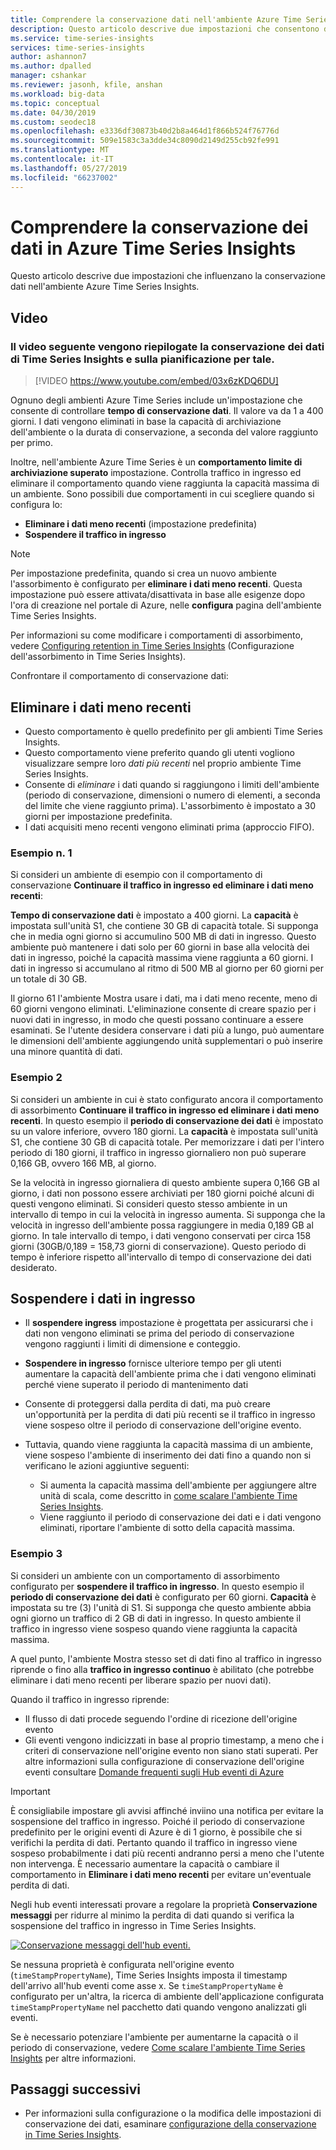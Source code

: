 ```yaml
---
title: Comprendere la conservazione dati nell'ambiente Azure Time Series Insights | Microsoft Docs
description: Questo articolo descrive due impostazioni che consentono di controllare la conservazione dati nell'ambiente Azure Time Series Insights.
ms.service: time-series-insights
services: time-series-insights
author: ashannon7
ms.author: dpalled
manager: cshankar
ms.reviewer: jasonh, kfile, anshan
ms.workload: big-data
ms.topic: conceptual
ms.date: 04/30/2019
ms.custom: seodec18
ms.openlocfilehash: e3336df30873b40d2b8a464d1f866b524f76776d
ms.sourcegitcommit: 509e1583c3a3dde34c8090d2149d255cb92fe991
ms.translationtype: MT
ms.contentlocale: it-IT
ms.lasthandoff: 05/27/2019
ms.locfileid: "66237002"
---
```

# <a name="understand-data-retention-in-azure-time-series-insights"></a>Comprendere la conservazione dei dati in Azure Time Series Insights

Questo articolo descrive due impostazioni che influenzano la conservazione dati nell'ambiente Azure Time Series Insights.

## <a name="video"></a>Video

### <a name="the-following-video-summarizes-time-series-insights-data-retention-and-how-to-plan-for-itbr"></a>Il video seguente vengono riepilogate la conservazione dei dati di Time Series Insights e sulla pianificazione per tale.</br>

> [!VIDEO https://www.youtube.com/embed/03x6zKDQ6DU]

Ognuno degli ambienti Azure Time Series include un'impostazione che consente di controllare **tempo di conservazione dati**. Il valore va da 1 a 400 giorni. I dati vengono eliminati in base la capacità di archiviazione dell'ambiente o la durata di conservazione, a seconda del valore raggiunto per primo.

Inoltre, nell'ambiente Azure Time Series è un **comportamento limite di archiviazione superato** impostazione. Controlla traffico in ingresso ed eliminare il comportamento quando viene raggiunta la capacità massima di un ambiente. Sono possibili due comportamenti in cui scegliere quando si configura lo:

- **Eliminare i dati meno recenti** (impostazione predefinita)  
- **Sospendere il traffico in ingresso**

> [!NOTE]
> Per impostazione predefinita, quando si crea un nuovo ambiente l'assorbimento è configurato per **eliminare i dati meno recenti**. Questa impostazione può essere attivata/disattivata in base alle esigenze dopo l'ora di creazione nel portale di Azure, nelle **configura** pagina dell'ambiente Time Series Insights.

Per informazioni su come modificare i comportamenti di assorbimento, vedere [Configuring retention in Time Series Insights](time-series-insights-how-to-configure-retention.md) (Configurazione dell'assorbimento in Time Series Insights).

Confrontare il comportamento di conservazione dati:

## <a name="purge-old-data"></a>Eliminare i dati meno recenti

- Questo comportamento è quello predefinito per gli ambienti Time Series Insights.  
- Questo comportamento viene preferito quando gli utenti vogliono visualizzare sempre loro *dati più recenti* nel proprio ambiente Time Series Insights.
- Consente di *eliminare* i dati quando si raggiungono i limiti dell'ambiente (periodo di conservazione, dimensioni o numero di elementi, a seconda del limite che viene raggiunto prima). L'assorbimento è impostato a 30 giorni per impostazione predefinita.
- I dati acquisiti meno recenti vengono eliminati prima (approccio FIFO).

### <a name="example-one"></a>Esempio n. 1

Si consideri un ambiente di esempio con il comportamento di conservazione **Continuare il traffico in ingresso ed eliminare i dati meno recenti**:

**Tempo di conservazione dati** è impostato a 400 giorni. La **capacità** è impostata sull'unità S1, che contiene 30 GB di capacità totale.   Si supponga che in media ogni giorno si accumulino 500 MB di dati in ingresso. Questo ambiente può mantenere i dati solo per 60 giorni in base alla velocità dei dati in ingresso, poiché la capacità massima viene raggiunta a 60 giorni. I dati in ingresso si accumulano al ritmo di 500 MB al giorno per 60 giorni per un totale di 30 GB.

Il giorno 61 l'ambiente Mostra usare i dati, ma i dati meno recente, meno di 60 giorni vengono eliminati. L'eliminazione consente di creare spazio per i nuovi dati in ingresso, in modo che questi possano continuare a essere esaminati. Se l'utente desidera conservare i dati più a lungo, può aumentare le dimensioni dell'ambiente aggiungendo unità supplementari o può inserire una minore quantità di dati.  

### <a name="example-two"></a>Esempio 2

Si consideri un ambiente in cui è stato configurato ancora il comportamento di assorbimento **Continuare il traffico in ingresso ed eliminare i dati meno recenti**. In questo esempio il **periodo di conservazione dei dati** è impostato su un valore inferiore, ovvero 180 giorni. La **capacità** è impostata sull'unità S1, che contiene 30 GB di capacità totale. Per memorizzare i dati per l'intero periodo di 180 giorni, il traffico in ingresso giornaliero non può superare 0,166 GB, ovvero 166 MB, al giorno.  

Se la velocità in ingresso giornaliera di questo ambiente supera 0,166 GB al giorno, i dati non possono essere archiviati per 180 giorni poiché alcuni di questi vengono eliminati. Si consideri questo stesso ambiente in un intervallo di tempo in cui la velocità in ingresso aumenta. Si supponga che la velocità in ingresso dell'ambiente possa raggiungere in media 0,189 GB al giorno. In tale intervallo di tempo, i dati vengono conservati per circa 158 giorni (30GB/0,189 = 158,73 giorni di conservazione). Questo periodo di tempo è inferiore rispetto all'intervallo di tempo di conservazione dei dati desiderato.

## <a name="pause-ingress"></a>Sospendere i dati in ingresso

- Il **sospendere ingress** impostazione è progettata per assicurarsi che i dati non vengono eliminati se prima del periodo di conservazione vengono raggiunti i limiti di dimensione e conteggio.  
- **Sospendere in ingresso** fornisce ulteriore tempo per gli utenti aumentare la capacità dell'ambiente prima che i dati vengono eliminati perché viene superato il periodo di mantenimento dati
- Consente di proteggersi dalla perdita di dati, ma può creare un'opportunità per la perdita di dati più recenti se il traffico in ingresso viene sospeso oltre il periodo di conservazione dell'origine evento.
- Tuttavia, quando viene raggiunta la capacità massima di un ambiente, viene sospeso l'ambiente di inserimento dei dati fino a quando non si verificano le azioni aggiuntive seguenti:

   - Si aumenta la capacità massima dell'ambiente per aggiungere altre unità di scala, come descritto in [come scalare l'ambiente Time Series Insights](time-series-insights-how-to-scale-your-environment.md).
   - Viene raggiunto il periodo di conservazione dei dati e i dati vengono eliminati, riportare l'ambiente di sotto della capacità massima.

### <a name="example-three"></a>Esempio 3

Si consideri un ambiente con un comportamento di assorbimento configurato per **sospendere il traffico in ingresso**. In questo esempio il **periodo di conservazione dei dati** è configurato per 60 giorni. **Capacità** è impostata su tre (3) l'unità di S1. Si supponga che questo ambiente abbia ogni giorno un traffico di 2 GB di dati in ingresso. In questo ambiente il traffico in ingresso viene sospeso quando viene raggiunta la capacità massima.

A quel punto, l'ambiente Mostra stesso set di dati fino al traffico in ingresso riprende o fino alla **traffico in ingresso continuo** è abilitato (che potrebbe eliminare i dati meno recenti per liberare spazio per nuovi dati).

Quando il traffico in ingresso riprende:

- Il flusso di dati procede seguendo l'ordine di ricezione dell'origine evento
- Gli eventi vengono indicizzati in base al proprio timestamp, a meno che i criteri di conservazione nell'origine evento non siano stati superati. Per altre informazioni sulla configurazione di conservazione dell'origine eventi consultare [Domande frequenti sugli Hub eventi di Azure](../event-hubs/event-hubs-faq.md)

> [!IMPORTANT]
> È consigliabile impostare gli avvisi affinché inviino una notifica per evitare la sospensione del traffico in ingresso. Poiché il periodo di conservazione predefinito per le origini eventi di Azure è di 1 giorno, è possibile che si verifichi la perdita di dati. Pertanto quando il traffico in ingresso viene sospeso probabilmente i dati più recenti andranno persi a meno che l'utente non intervenga. È necessario aumentare la capacità o cambiare il comportamento in **Eliminare i dati meno recenti** per evitare un'eventuale perdita di dati.

Negli hub eventi interessati provare a regolare la proprietà **Conservazione messaggi** per ridurre al minimo la perdita di dati quando si verifica la sospensione del traffico in ingresso in Time Series Insights.

[![Conservazione messaggi dell'hub eventi.](media/time-series-insights-contepts-retention/event-hub-retention.png)](media/time-series-insights-contepts-retention/event-hub-retention.png#lightbox)

Se nessuna proprietà è configurata nell'origine evento (`timeStampPropertyName`), Time Series Insights imposta il timestamp dell'arrivo all'hub eventi come asse x. Se `timeStampPropertyName` è configurato per un'altra, la ricerca di ambiente dell'applicazione configurata `timeStampPropertyName` nel pacchetto dati quando vengono analizzati gli eventi.

Se è necessario potenziare l'ambiente per aumentarne la capacità o il periodo di conservazione, vedere [Come scalare l'ambiente Time Series Insights](time-series-insights-how-to-scale-your-environment.md) per altre informazioni.  

## <a name="next-steps"></a>Passaggi successivi

- Per informazioni sulla configurazione o la modifica delle impostazioni di conservazione dei dati, esaminare [configurazione della conservazione in Time Series Insights](time-series-insights-how-to-configure-retention.md).
